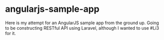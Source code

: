 angularjs-sample-app
====================

Here is my attempt for an AngularJS sample app from the ground up. Going to be constructing RESTful API using Laravel, although I wanted to use #Li3 for it.
